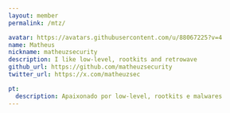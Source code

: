 ```yaml
---
layout: member
permalink: /mtz/

avatar: https://avatars.githubusercontent.com/u/88067225?v=4
name: Matheus
nickname: matheuzsecurity
description: I like low-level, rootkits and retrowave
github_url: https://github.com/matheuzsecurity
twitter_url: https://x.com/matheuzsec

pt:
  description: Apaixonado por low-level, rootkits e malwares
---
```

